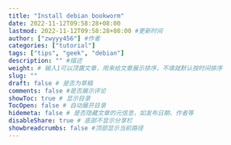 ```yaml
---
title: "Install debian bookworm"
date: 2022-11-12T09:58:28+08:00
lastmod: 2022-11-12T09:58:28+08:00 #更新时间
author: ["zwyyy456"] #作者
categories: ["tutorial"]
tags: ["tips", "geek", "debian"]
description: "" #描述
weight: # 输入1可以顶置文章，用来给文章展示排序，不填就默认按时间排序
slug: ""
draft: false # 是否为草稿
comments: false #是否展示评论
showToc: true # 显示目录
TocOpen: false # 自动展开目录
hidemeta: false # 是否隐藏文章的元信息，如发布日期、作者等
disableShare: true # 底部不显示分享栏
showbreadcrumbs: false #顶部显示当前路径
---
```



